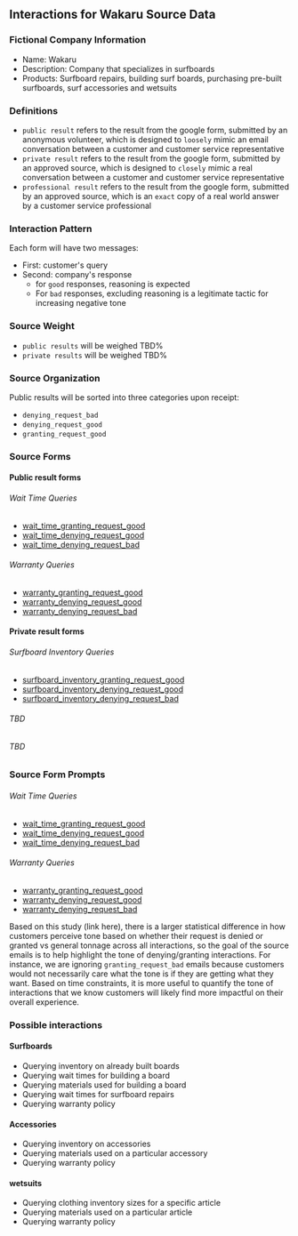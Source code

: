 ## Interactions for Wakaru Source Data

### Fictional Company Information

+ Name: Wakaru
+ Description: Company that specializes in surfboards
+ Products: Surfboard repairs, building surf boards, purchasing pre-built surfboards, surf accessories and wetsuits

### Definitions

+ `public result` refers to the result from the google form, submitted by an anonymous volunteer, which is designed to `loosely` mimic an email conversation between a customer and customer service representative
+ `private result` refers to the result from the google form, submitted by an approved source, which is designed to `closely` mimic a real conversation between a customer and customer service representative
+ `professional result` refers to the result from the google form, submitted by an approved source, which is an `exact` copy of a real world answer by a customer service professional

### Interaction Pattern

Each form will have two messages:

+ First: customer's query
+ Second: company's response
  + for `good` responses, reasoning is expected  
  + For `bad` responses, excluding reasoning is a legitimate tactic for increasing negative tone

### Source Weight

+ `public results` will be weighed TBD%
+ `private results` will be weighed TBD%

### Source Organization

Public results will be sorted into three categories upon receipt:

+ `denying_request_bad`
+ `denying_request_good`
+ `granting_request_good`

### Source Forms

#### Public result forms

###### Wait Time Queries
+ [wait_time_granting_request_good](https://docs.google.com/forms/d/e/1FAIpQLScrN67IPdkUv_HCQsrNt5OA9MAqXBdxlpV_7wTNH-bbh6OcVw/viewform)
+ [wait_time_denying_request_good](https://docs.google.com/forms/d/e/1FAIpQLSegBjxlyDbalSR8Mp56KwOAGxPDZUIorPCoyzNqsAexfnWiyA/viewform)
+ [wait_time_denying_request_bad](https://docs.google.com/forms/d/e/1FAIpQLSfvcDyT7WjE-XCUEZc1uWti9C164Uq-qc4vcgIr1T0ztz_ppQ/viewform)
###### Warranty Queries
+ [warranty_granting_request_good](https://docs.google.com/forms/d/e/1FAIpQLSf91Frgs0fGr5XYD2wHj1gzKaTWRObGPydHm_sS-UMgN3iQYQ/viewform)
+ [warranty_denying_request_good](https://docs.google.com/forms/d/e/1FAIpQLSfeF0wD6bRT2IT8zqyMVl1jf6fVfNZ0qgDEDxcwD1tEaLb-Og/viewform)
+ [warranty_denying_request_bad](https://docs.google.com/forms/d/e/1FAIpQLScl-QX2IaLG3-EZkCDtad238I-n9kov21G1CufpFvrmnQKrVw/viewform)

#### Private result forms

###### Surfboard Inventory Queries
+ [surfboard_inventory_granting_request_good](https://docs.google.com/forms/d/e/1FAIpQLSeqpH_KoPa_rebbqDp-NlFu5xODtJMGTiriCFA9idVaE7JiSQ/viewform)
+ [surfboard_inventory_denying_request_good](https://docs.google.com/forms/d/e/1FAIpQLScuCogyfMJhqIxdlJ_3yJRvhNZSPTjkg17IVP6nELxZBswIGQ/viewform)
+ [surfboard_inventory_denying_request_bad](https://docs.google.com/forms/d/e/1FAIpQLScJCVeolCzqM8ov8Lq1BOnFuK3omjeXKQ1Sh4_lLgtt5eNs9w/viewform)

###### TBD

###### TBD

### Source Form Prompts

###### Wait Time Queries
+ [wait_time_granting_request_good](https://gist.github.com/ACC25/afc46f97a452066066de3d81d92b3b09)
+ [wait_time_denying_request_good](https://gist.github.com/ACC25/fb92ef1830633fc0e685dcf7f151e1d4)
+ [wait_time_denying_request_bad](https://gist.github.com/ACC25/9ff0d79cb34a32e9a07459759d12af5c)
###### Warranty Queries
+ [warranty_granting_request_good](https://gist.github.com/ACC25/40b81154cd968225beaf37bd61606097)
+ [warranty_denying_request_good](https://gist.github.com/ACC25/0200d775b4efc996e3200ba1e19b4464)
+ [warranty_denying_request_bad](https://gist.github.com/ACC25/ebf6aa3bb0905f0cce3397f75fd4f46b)


Based on this study (link here), there is a larger statistical difference in how customers perceive tone based on whether their request is denied or granted vs general tonnage across all interactions, so the goal of the source emails is to help highlight the tone of denying/granting interactions. For instance, we are ignoring `granting_request_bad` emails because customers would not necessarily care what the tone is if they are getting what they want. Based on time constraints, it is more useful to quantify the tone of interactions that we know customers will likely find more impactful on their overall experience.

### Possible interactions

#### Surfboards

+ Querying inventory on already built boards
+ Querying wait times for building a board
+ Querying materials used for building a board
+ Querying wait times for surfboard repairs
+ Querying warranty policy

#### Accessories

+ Querying inventory on accessories
+ Querying materials used on a particular accessory
+ Querying warranty policy

#### wetsuits

+ Querying clothing inventory sizes for a specific article
+ Querying materials used on a particular article
+ Querying warranty policy
